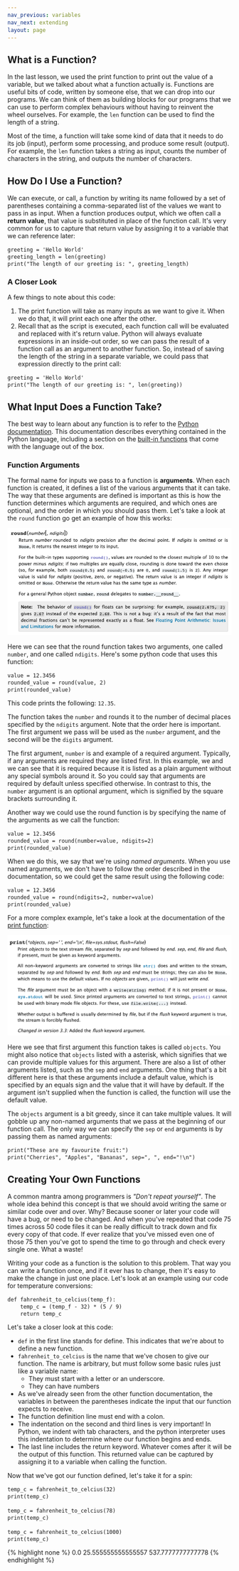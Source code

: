 ```yaml
---
nav_previous: variables
nav_next: extending
layout: page
---
```


## What is a Function?
In the last lesson, we used the print function to print out the value of a variable, but we talked about what a function actually is. Functions are useful bits of code, written by someone else, that we can drop into our programs. We can think of them as building blocks for our programs that we can use to perform complex behaviours without having to reinvent the wheel ourselves. For example, the `len` function can be used to find the length of a string. 

Most of the time, a function will take some kind of data that it needs to do its job (input), perform some processing, and produce some result (output). For example, the `len` function takes a string as input, counts the number of characters in the string, and outputs the number of characters.

## How Do I Use a Function?

We can execute, or call, a function by writing its name followed by a set of parentheses containing a comma-separated list of the values we want to pass in as input. When a function produces output, which we often call a **return value**, that value is substituted in place of the function call. It's very common for us to capture that return value by assigning it to a variable that we can reference later:

```
greeting = 'Hello World'
greeting_length = len(greeting)
print("The length of our greeting is: ", greeting_length)
``` 

<div class="aside" markdown="1">

### A Closer Look

A few things to note about this code: 
1. The print function will take as many inputs as we want to give it. When we do that, it will print each one after the other. 
2. Recall that as the script is executed, each function call will be evaluated and replaced with it's return value. Python will always evaluate expressions in an inside-out order, so we can pass the result of a function call as an argument to another function. So, instead of saving the length of the string in a separate variable, we could pass that expression directly to the print call: 

```
greeting = 'Hello World'
print("The length of our greeting is: ", len(greeting))
```
 
</div>

## What Input Does a Function Take?

The best way to learn about any function is to refer to the [Python documentation](https://docs.python.org). This documentation describes everything contained in the Python language, including a section on the [built-in functions](https://docs.python.org/3/library/functions.html) that come with the language out of the box. 

### Function Arguments

The formal name for inputs we pass to a function is **arguments**. When each function is created, it defines a list of the various arguments that it can take. The way that these arguments are defined is important as this is how the function determines which arguments are required, and which ones are optional, and the order in which you should pass them. Let's take a look at the `round` function go get an example of how this works:

![Documentation for the round function](../assets/images/round-documentation.png)

Here we can see that the round function takes two arguments, one called `number`, and one called `ndigits`. Here's some python code that uses this function: 

```
value = 12.3456
rounded_value = round(value, 2)
print(rounded_value)
``` 

This code prints the following: `12.35`. 

The function takes the `number` and rounds it to the number of decimal places specified by the `ndigits` argument. Note that the order here is important. The first argument we pass will be used as the `number` argument, and the second will be the `digits` argument. 

The first argument, `number` is and example of a required argument. Typically, if any arguments are required they are listed first. In this example, we and we can see that it is required because it is listed as a plain argument without any special symbols around it. So you could say that arguments are required by default unless specified otherwise. In contrast to this, the `number` argument is an optional argument, which is signified by the square brackets surrounding it. 

Another way we could use the round function is by specifying the name of the arguments as we call the function: 

```
value = 12.3456
rounded_value = round(number=value, ndigits=2)
print(rounded_value)
``` 

When we do this, we say that we're using *named arguments*. When you use named arguments, we don't have to follow the order described in the documentation, so we could get the same result using the following code:

```
value = 12.3456
rounded_value = round(ndigits=2, number=value)
print(rounded_value)
``` 

For a more complex example, let's take a look at the documentation of the [print function](https://docs.python.org/3/library/functions.html#print):

![Documentation for the print function](../assets/images/print-documentation.png)

Here we see that first argument this function takes is called `objects`. You might also notice that `objects` listed with a asterisk, which signifies that we can provide multiple values for this argument. There are also a list of other arguments listed, such as the `sep` and `end` arguments. One thing that's a bit different here is that these arguments include a default value, which is specified by an equals sign and the value that it will have by default. If the argument isn't supplied when the function is called, the function will use the default value.

The `objects` argument is a bit greedy, since it can take multiple values. It will gobble up any non-named arguments that we pass at the beginning of our function call. The only way we can specify the `sep` or `end` arguments is by passing them as named arguments:

```
print("These are my favourite fruit:")
print("Cherries", "Apples", "Bananas", sep=", ", end="!\n")
```                                                                                 

## Creating Your Own Functions

A common mantra among programmers is *"Don't repeat yourself"*. The whole idea behind this concept is that we should avoid writing the same or similar code over and over. Why? Because sooner or later your code will have a bug, or need to be changed. And when you've repeated that code 75 times across 50 code files it can be really difficult to track down and fix every copy of that code. If ever realize that you've missed even one of those 75 then you've got to spend the time to go through and check every single one. What a waste!

Writing your code as a function is the solution to this problem. That way you can write a function once, and if it ever has to change, then it's easy to make the change in just one place. Let's look at an example using our code for temperature conversions:

```
def fahrenheit_to_celcius(temp_f):
    temp_c = (temp_f - 32) * (5 / 9)
    return temp_c
```   

Let's take a closer look at this code: 
* `def` in the first line stands for define. This indicates that we're about to define a new function. 
* `fahrenheit_to_celcius` is the name that we've chosen to give our function. The name is arbitrary, but must follow some basic rules just like a variable name: 
    * They must start with a letter or an underscore.
    * They can have numbers
* As we've already seen from the other function documentation, the variables in between the parentheses indicate the input that our function expects to receive. 
* The function definition line must end with a colon. 
* The indentation on the second and third lines is very important! In Python, we indent with tab characters, and the python interpreter uses this indentation to determine where our function begins and ends. 
* The last line includes the return keyword. Whatever comes after it will be the output of this function. This returned value can be captured by assigning it to a variable when calling the function. 

Now that we've got our function defined, let's take it for a spin: 

```
temp_c = fahrenheit_to_celcius(32)
print(temp_c)

temp_c = fahrenheit_to_celcius(78)
print(temp_c)

temp_c = fahrenheit_to_celcius(1000)
print(temp_c)
```

{% highlight none %}
0.0
25.555555555555557
537.7777777777778
{% endhighlight %}


